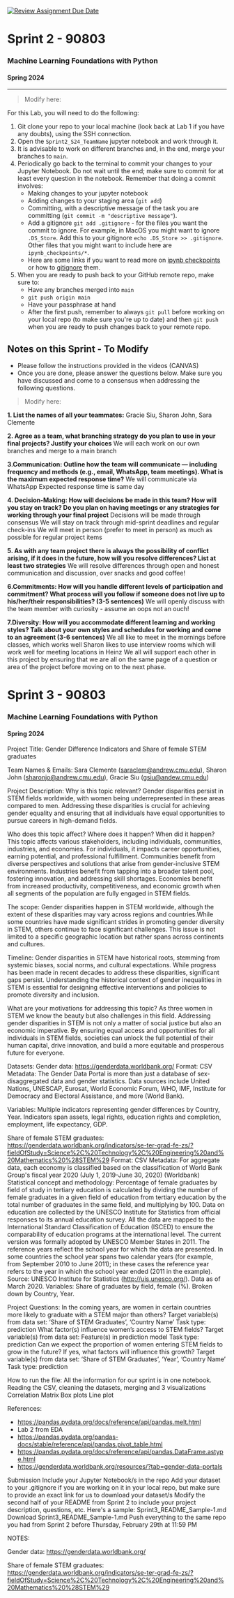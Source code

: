 [![Review Assignment Due Date](https://classroom.github.com/assets/deadline-readme-button-24ddc0f5d75046c5622901739e7c5dd533143b0c8e959d652212380cedb1ea36.svg)](https://classroom.github.com/a/nT4M_vAo)
# Sprint 2 - 90803
### Machine Learning Foundations with Python
#### Spring 2024

---

> Modify here: 

For this Lab, you will need to do the following:

1. Git clone your repo to your local machine (look back at Lab 1 if you have any doubts), using the SSH connection.
2. Open the `Sprint2_S24_TeamName` jupyter notebook and work through it.
3. It is advisable to work on different branches and, in the end, merge your branches to `main`.
4. Periodically go back to the terminal to commit your changes to your Jupyter Notebook. Do not wait until the end; make sure to commit for at least every question in the notebook. Remember that doing a commit involves:
	-  Making changes to your jupyter notebook
	-  Adding changes to your staging area (`git add`)
	-  Committing, with a descriptive message of the task you are committing (`git commit -m "descriptive message"`).
	-  Add a gitignore `git add .gitignore` - for the files you want the commit to ignore. For example, in MacOS you might want to ignore `.DS_Store`. Add this to your gitignore `echo .DS_Store >> .gitignore`. Other files that you might want to include here are `ipynb_checkpoints/*`.
	-  Here are some links if you want to read more on [ipynb checkpoints](https://stackoverflow.com/questions/46421663/what-are-jupyter-notebook-checkpoint-files-for) or how to [gitignore](https://stackoverflow.com/questions/35916658/how-to-git-ignore-ipython-notebook-checkpoints-anywhere-in-repository) them.
5. When you are ready to push back to your GitHub remote repo, make sure to:
	- Have any branches merged into `main`
	- `git push origin main`
	- Have your passphrase at hand
	- After the first push, remember to always `git pull` before working on your local repo (to make sure you're up to date) and then `git push` when you are ready to push changes back to your remote repo.



## Notes on this Sprint - To Modify
- Please follow the instructions provided in the videos (CANVAS)
- Once you are done, please answer the questions below. Make sure you have discussed and come to a consensus when addressing the following questions.

> Modify here: 

**1. List the names of all your teammates:**
Gracie Siu, Sharon John, Sara Clemente

**2. Agree as a team, what branching strategy do you plan to use in your final projects? Justify your choices**
We will each work on our own branches and merge to a main branch

**3.Communication: Outline how the team will communicate — including frequency and methods (e.g., email, WhatsApp, team meetings).  What is the maximum expected response time?**
We will communicate via WhatsApp
Expected response time is same day

**4. Decision-Making: How will decisions be made in this team? How will you stay on track? Do you plan on having meetings or any strategies for working through your final project**
Decisions will be made through consensus
We will stay on track through mid-sprint deadlines and regular check-ins 
We will meet in person (prefer to meet in person) as much as possible for regular project items

**5. As with any team project there is always the possibility of conflict arising, if it does in the future, how will you resolve differences? List at least two strategies**
We will resolve differences through open and honest communication and discussion, over snacks and good coffee!



**6.Commitments: How will you handle different levels of participation and commitment? What process will you follow if someone does not live up to his/her/their responsibilities? (3-5 sentences)**
We will openly discuss with the team member with curiosity - assume an oops not an ouch!


**7.Diversity: How will you accommodate different learning and working styles? Talk about your own styles and schedules for working and come to an agreement (3-6 sentences)**
We all like to meet in the mornings before classes, which works well
Sharon likes to use interview rooms which will work well for meeting locations in Heinz
We all will support each other in this project by ensuring that we are all on the same page of a question or area of the project before moving on to the next phase. 

# Sprint 3 - 90803
### Machine Learning Foundations with Python
#### Spring 2024

Project Title: Gender Difference Indicators and Share of female STEM graduates

Team Names & Emails: Sara Clemente (saraclem@andrew.cmu.edu), Sharon John (sharonjo@andrew.cmu.edu), Gracie Siu (gsiu@andew.cmu.edu)


Project Description: 
Why is this topic relevant?
Gender disparities persist in STEM fields worldwide, with women being underrepresented in these areas compared to men. Addressing these disparities is crucial for achieving gender equality and ensuring that all individuals have equal opportunities to pursue careers in high-demand fields.

Who does this topic affect? Where does it happen? When did it happen?
This topic affects various stakeholders, including individuals, communities, industries, and economies. For individuals, it impacts career opportunities, earning potential, and professional fulfillment. Communities benefit from diverse perspectives and solutions that arise from gender-inclusive STEM environments. Industries benefit from tapping into a broader talent pool, fostering innovation, and addressing skill shortages. Economies benefit from increased productivity, competitiveness, and economic growth when all segments of the population are fully engaged in STEM fields.

The scope: Gender disparities happen in STEM worldwide, although the extent of these disparities may vary across regions and countries.While some countries have made significant strides in promoting gender diversity in STEM, others continue to face significant challenges. This issue is not limited to a specific geographic location but rather spans across continents and cultures.

Timeline:
Gender disparities in STEM have historical roots, stemming from systemic biases, social norms, and cultural expectations. While progress has been made in recent decades to address these disparities, significant gaps persist. Understanding the historical context of gender inequalities in STEM is essential for designing effective interventions and policies to promote diversity and inclusion.


What are your motivations for addressing this topic?
As three women in STEM we know the beauty but also challenges in this field. Addressing gender disparities in STEM is not only a matter of social justice but also an economic imperative. By ensuring equal access and opportunities for all individuals in STEM fields, societies can unlock the full potential of their human capital, drive innovation, and build a more equitable and prosperous future for everyone.

Datasets:
Gender data: https://genderdata.worldbank.org/
Format: CSV
Metadata: 
The Gender Data Portal is more than just a database of sex-disaggregated data and gender statistics. Data sources include United Nations, UNESCAP, Eurosat, World Economic Forum, WHO, IMF, Institute for Democracy and Electoral Assistance, and more (World Bank). 

Variables: Multiple indicators representing gender differences by Country, Year. Indicators span assets, legal rights, education rights and completion, employment, life expectancy, GDP. 

Share of female STEM graduates: https://genderdata.worldbank.org/indicators/se-ter-grad-fe-zs/?fieldOfStudy=Science%2C%20Technology%2C%20Engineering%20and%20Mathematics%20%28STEM%29
Format: CSV
Metadata: 
For aggregate data, each economy is classified based on the classification of World Bank Group's fiscal year 2020 (July 1, 2019-June 30, 2020) (Worldbank)
Statistical concept and methodology: Percentage of female graduates by field of study in tertiary education is calculated by dividing the number of female graduates in a given field of education from tertiary education by the total number of graduates in the same field, and multiplying by 100. Data on education are collected by the UNESCO Institute for Statistics from official responses to its annual education survey. All the data are mapped to the International Standard Classification of Education (ISCED) to ensure the comparability of education programs at the international level. The current version was formally adopted by UNESCO Member States in 2011. The reference years reflect the school year for which the data are presented. In some countries the school year spans two calendar years (for example, from September 2010 to June 2011); in these cases the reference year refers to the year in which the school year ended (2011 in the example). Source: UNESCO Institute for Statistics (http://uis.unesco.org/). Data as of March 2020.
Variables: Share of graduates by field, female (%). Broken down by Country, Year. 

Project Questions:
In the coming years, are women in certain countries more likely to graduate with a STEM major than others? 
Target variable(s) from data set: ‘Share of STEM Graduates’, ‘Country Name’
Task type: prediction
What factor(s) influence women’s access to STEM fields?
Target variable(s) from data set: Feature(s) in prediction model
Task type: prediction
Can we expect the proportion of women entering STEM fields to grow in the future? If yes, what factors will influence this growth?
Target variable(s) from data set: ‘Share of STEM Graduates’, ‘Year’, ‘Country Name’
Task type: prediction

How to run the file: 
All the information for our sprint is in one notebook. Reading the CSV, cleaning the datasets, merging and 3 visualizations
Correlation Matrix
Box plots
Line plot

References:
- https://pandas.pydata.org/docs/reference/api/pandas.melt.html
- Lab 2 from EDA
- https://pandas.pydata.org/pandas-docs/stable/reference/api/pandas.pivot_table.html
- https://pandas.pydata.org/docs/reference/api/pandas.DataFrame.astype.html
- https://genderdata.worldbank.org/resources/?tab=gender-data-portals

 Submission
Include your Jupyter Notebook/s in the repo
Add your dataset to your .gitignore if you are working on it in your local repo, but make sure to provide an exact link for us to download your dataset/s
Modify the second half of your README from Sprint 2 to include your project description, questions, etc. Here's a sample: Sprint3_README_Sample-1.md
Download Sprint3_README_Sample-1.md
Push everything to the same repo you had from Sprint 2 before Thursday, February 29th at 11:59 PM


NOTES:


Gender data:
https://genderdata.worldbank.org/

Share of female STEM graduates:
https://genderdata.worldbank.org/indicators/se-ter-grad-fe-zs/?fieldOfStudy=Science%2C%20Technology%2C%20Engineering%20and%20Mathematics%20%28STEM%29





